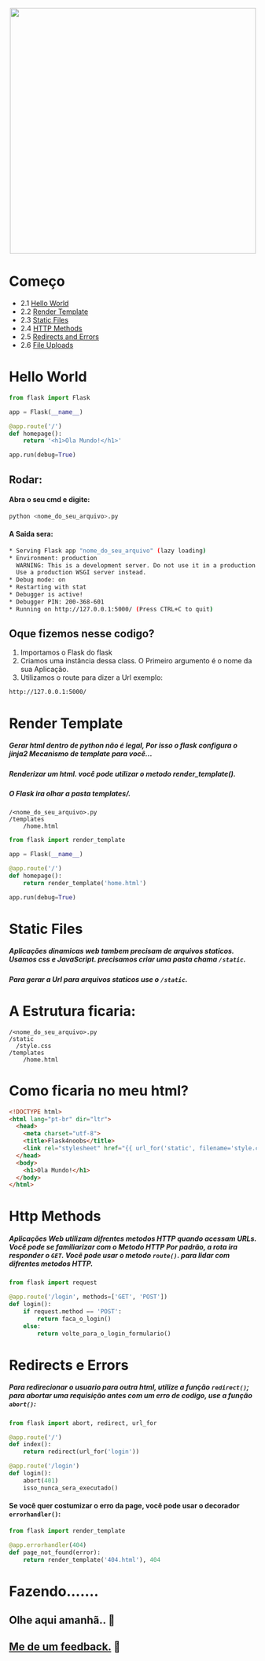 <p align="center">
  <img src="https://miro.medium.com/max/6000/1*Ou6FFJJD3zhcIUU8wBZqIw.png" width="500">
</p>

# Começo

- 2.1 [Hello World](#hello-world)
- 2.2 [Render Template](#render-template.md)
- 2.3 [Static Files](#static-files.md)
- 2.4 [HTTP Methods](#http-methods.md)
- 2.5 [Redirects and Errors](#redirects-and-errors.md)
- 2.6 [File Uploads](#file-uploads.md)


# Hello World

```py
from flask import Flask

app = Flask(__name__)

@app.route('/')
def homepage():
	return '<h1>Ola Mundo!</h1>'

app.run(debug=True)
```
## Rodar:
#### Abra o seu cmd e digite:

```sh
python <nome_do_seu_arquivo>.py
```

#### A Saida sera:
```sh
* Serving Flask app "nome_do_seu_arquivo" (lazy loading)
* Environment: production
  WARNING: This is a development server. Do not use it in a production deployment.
  Use a production WSGI server instead.
* Debug mode: on
* Restarting with stat
* Debugger is active!
* Debugger PIN: 200-368-601
* Running on http://127.0.0.1:5000/ (Press CTRL+C to quit)
```

## Oque fizemos nesse codigo?
1. Importamos o Flask do flask
2. Criamos uma instância dessa class. O Primeiro argumento é o nome da sua Aplicação.
3. Utilizamos o route para dizer a Url exemplo:

```
http://127.0.0.1:5000/
````


# Render Template
##### Gerar html dentro de python não é legal, Por isso o flask configura o **jinja2 Mecanismo de template** para você...
##### Renderizar um html. você pode utilizar o metodo **render_template()**.
##### O Flask ira olhar a pasta **templates/**.

```
/<nome_do_seu_arquivo>.py
/templates
    /home.html
```

```py
from flask import render_template

app = Flask(__name__)

@app.route('/')
def homepage():
	return render_template('home.html')

app.run(debug=True)
```

# Static Files
##### Aplicações dinamicas web tambem precisam de arquivos staticos. Usamos css e JavaScript. precisamos criar uma pasta chama ``/static``.
##### Para gerar a Url para arquivos staticos use o ``/static``.

# A Estrutura ficaria:

```
/<nome_do_seu_arquivo>.py
/static
  /style.css
/templates
    /home.html
```

# Como ficaria no meu html?

```html
<!DOCTYPE html>
<html lang="pt-br" dir="ltr">
  <head>
    <meta charset="utf-8">
    <title>Flask4noobs</title>
    <link rel="stylesheet" href="{{ url_for('static', filename='style.css')}}">
  </head>
  <body>
    <h1>Ola Mundo!</h1>
  </body>
</html>
```

# Http Methods
##### Aplicações Web utilizam difrentes metodos HTTP quando acessam URLs. Você pode se familiarizar com o Metodo HTTP Por padrão, a rota ira responder o ``GET``. Você pode usar o metodo ``route()``. para lidar com difrentes metodos HTTP.

```py
from flask import request

@app.route('/login', methods=['GET', 'POST'])
def login():
    if request.method == 'POST':
        return faca_o_login()
    else:
        return volte_para_o_login_formulario()
```

# Redirects e Errors
##### Para redirecionar o usuario para outra html, utilize a função ``redirect()``; para abortar uma requisição antes com um erro de codigo, use a função ``abort()``:

```py
from flask import abort, redirect, url_for

@app.route('/')
def index():
    return redirect(url_for('login'))

@app.route('/login')
def login():
    abort(401)
    isso_nunca_sera_executado()
```

#### Se você quer costumizar o erro da page, você pode usar o decorador ``errorhandler()``:

```py
from flask import render_template

@app.errorhandler(404)
def page_not_found(error):
    return render_template('404.html'), 404
```

# Fazendo.......
## Olhe aqui amanhã.. :purple_heart:
## [Me de um feedback.](https://twitter.com/freazesss) :purple_heart:


